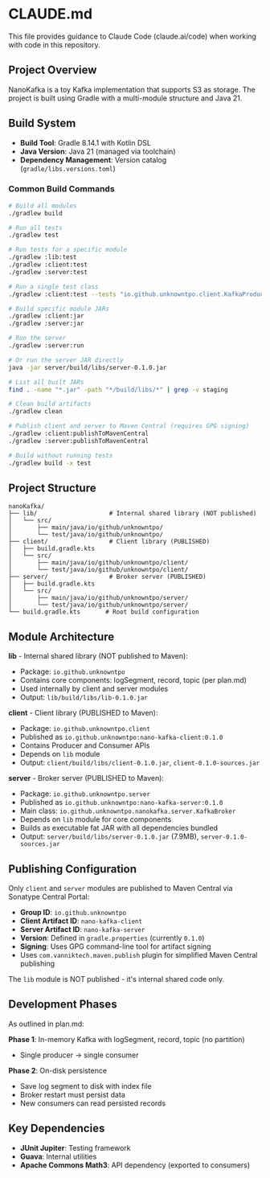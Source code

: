 # CLAUDE.md

This file provides guidance to Claude Code (claude.ai/code) when working with code in this repository.

## Project Overview

NanoKafka is a toy Kafka implementation that supports S3 as storage. The project is built using Gradle with a multi-module structure and Java 21.

## Build System

- **Build Tool**: Gradle 8.14.1 with Kotlin DSL
- **Java Version**: Java 21 (managed via toolchain)
- **Dependency Management**: Version catalog (`gradle/libs.versions.toml`)

### Common Build Commands

```bash
# Build all modules
./gradlew build

# Run all tests
./gradlew test

# Run tests for a specific module
./gradlew :lib:test
./gradlew :client:test
./gradlew :server:test

# Run a single test class
./gradlew :client:test --tests "io.github.unknowntpo.client.KafkaProducerTest"

# Build specific module JARs
./gradlew :client:jar
./gradlew :server:jar

# Run the server
./gradlew :server:run

# Or run the server JAR directly
java -jar server/build/libs/server-0.1.0.jar

# List all built JARs
find . -name "*.jar" -path "*/build/libs/*" | grep -v staging

# Clean build artifacts
./gradlew clean

# Publish client and server to Maven Central (requires GPG signing)
./gradlew :client:publishToMavenCentral
./gradlew :server:publishToMavenCentral

# Build without running tests
./gradlew build -x test
```

## Project Structure

```
nanoKafka/
├── lib/                    # Internal shared library (NOT published)
│   └── src/
│       ├── main/java/io/github/unknowntpo/
│       └── test/java/io/github/unknowntpo/
├── client/                 # Client library (PUBLISHED)
│   ├── build.gradle.kts
│   └── src/
│       ├── main/java/io/github/unknowntpo/client/
│       └── test/java/io/github/unknowntpo/client/
├── server/                 # Broker server (PUBLISHED)
│   ├── build.gradle.kts
│   └── src/
│       ├── main/java/io/github/unknowntpo/server/
│       └── test/java/io/github/unknowntpo/server/
└── build.gradle.kts       # Root build configuration
```

## Module Architecture

**lib** - Internal shared library (NOT published to Maven):
- Package: `io.github.unknowntpo`
- Contains core components: logSegment, record, topic (per plan.md)
- Used internally by client and server modules
- Output: `lib/build/libs/lib-0.1.0.jar`

**client** - Client library (PUBLISHED to Maven):
- Package: `io.github.unknowntpo.client`
- Published as `io.github.unknowntpo:nano-kafka-client:0.1.0`
- Contains Producer and Consumer APIs
- Depends on `lib` module
- Output: `client/build/libs/client-0.1.0.jar`, `client-0.1.0-sources.jar`

**server** - Broker server (PUBLISHED to Maven):
- Package: `io.github.unknowntpo.server`
- Published as `io.github.unknowntpo:nano-kafka-server:0.1.0`
- Main class: `io.github.unknowntpo.nanokafka.server.KafkaBroker`
- Depends on `lib` module for core components
- Builds as executable fat JAR with all dependencies bundled
- Output: `server/build/libs/server-0.1.0.jar` (7.9MB), `server-0.1.0-sources.jar`

## Publishing Configuration

Only `client` and `server` modules are published to Maven Central via Sonatype Central Portal:
- **Group ID**: `io.github.unknowntpo`
- **Client Artifact ID**: `nano-kafka-client`
- **Server Artifact ID**: `nano-kafka-server`
- **Version**: Defined in `gradle.properties` (currently `0.1.0`)
- **Signing**: Uses GPG command-line tool for artifact signing
- Uses `com.vanniktech.maven.publish` plugin for simplified Maven Central publishing

The `lib` module is NOT published - it's internal shared code only.

## Development Phases

As outlined in plan.md:

**Phase 1**: In-memory Kafka with logSegment, record, topic (no partition)
- Single producer → single consumer

**Phase 2**: On-disk persistence
- Save log segment to disk with index file
- Broker restart must persist data
- New consumers can read persisted records

## Key Dependencies

- **JUnit Jupiter**: Testing framework
- **Guava**: Internal utilities
- **Apache Commons Math3**: API dependency (exported to consumers)
